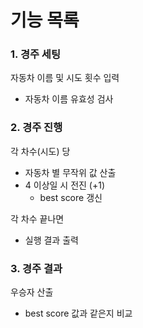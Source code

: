 # 기능 목록
### 1. 경주 세팅
자동차 이름 및 시도 횟수 입력
- 자동차 이름 유효성 검사

### 2. 경주 진행
각 차수(시도) 당
- 자동차 별 무작위 값 산출
- 4 이상일 시 전진 (+1)
  - best score 갱신

각 차수 끝나면
- 실행 결과 출력

### 3. 경주 결과
우승자 산출
- best score 값과 같은지 비교
